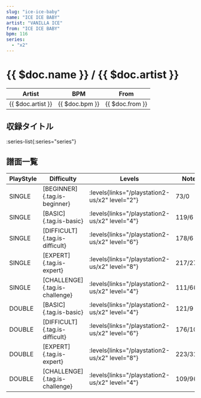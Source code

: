 ```yaml
---
slug: "ice-ice-baby"
name: "ICE ICE BABY"
artist: "VANILLA ICE"
from: "ICE ICE BABY"
bpm: 116
series:
  - "x2"
---
```


# {{ $doc.name }} / {{ $doc.artist }}

|Artist|BPM|From|
|------|---|----|
|{{ $doc.artist }}|{{ $doc.bpm }}|{{ $doc.from }}|

## 収録タイトル

:series-list{:series="series"}

## 譜面一覧

|PlayStyle|Difficulty|Levels|Notes|Movie|
|---------|----------|------|-----|-----|
|SINGLE|[BEGINNER]{.tag.is-beginner}|<div class="field is-grouped is-grouped-multiline"> :levels{links="/playstation2-us/x2" level="2"}</div>|73/0||
|SINGLE|[BASIC]{.tag.is-basic}|<div class="field is-grouped is-grouped-multiline"> :levels{links="/playstation2-us/x2" level="4"}</div>|119/6||
|SINGLE|[DIFFICULT]{.tag.is-difficult}|<div class="field is-grouped is-grouped-multiline"> :levels{links="/playstation2-us/x2" level="6"}</div>|178/6||
|SINGLE|[EXPERT]{.tag.is-expert}|<div class="field is-grouped is-grouped-multiline"> :levels{links="/playstation2-us/x2" level="8"}</div>|217/27||
|SINGLE|[CHALLENGE]{.tag.is-challenge}|<div class="field is-grouped is-grouped-multiline"> :levels{links="/playstation2-us/x2" level="4"}</div>|111/6(23)||
|DOUBLE|[BASIC]{.tag.is-basic}|<div class="field is-grouped is-grouped-multiline"> :levels{links="/playstation2-us/x2" level="4"}</div>|121/9||
|DOUBLE|[DIFFICULT]{.tag.is-difficult}|<div class="field is-grouped is-grouped-multiline"> :levels{links="/playstation2-us/x2" level="6"}</div>|176/10||
|DOUBLE|[EXPERT]{.tag.is-expert}|<div class="field is-grouped is-grouped-multiline"> :levels{links="/playstation2-us/x2" level="8"}</div>|223/31||
|DOUBLE|[CHALLENGE]{.tag.is-challenge}|<div class="field is-grouped is-grouped-multiline"> :levels{links="/playstation2-us/x2" level="4"}</div>|109/9(21)||
